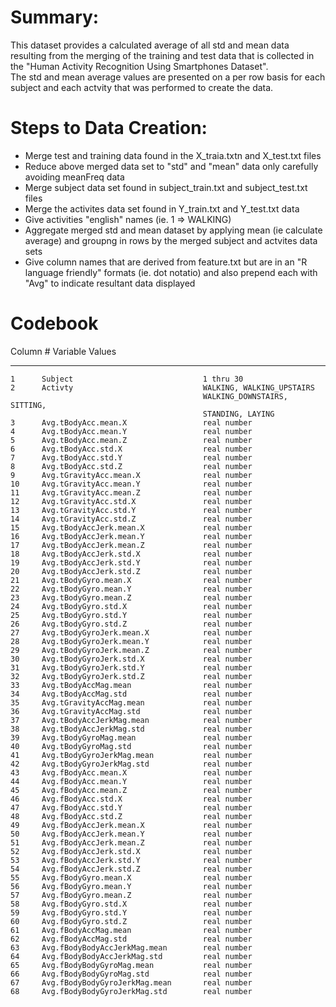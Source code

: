 # Summary:  
   This dataset provides a calculated average of all std and mean data
   resulting from the merging of the training and test data that is 
   collected in the "Human Activity Recognition Using Smartphones Dataset".      
   The std and mean average values are presented on a per row basis for 
   each subject and each actvity that was performed to create the data. 
            
# Steps to Data Creation: 
  * Merge test and training data found in the X_traia.txtn and X_test.txt files
  * Reduce above merged data set to "std" and "mean" data only carefully avoiding meanFreq data
  * Merge subject data set found in subject_train.txt and subject_test.txt files
  * Merge the activites data set found in Y_train.txt and Y_test.txt data
  * Give activities "english" names (ie. 1 => WALKING)
  * Aggregate merged std and mean dataset by applying mean (ie calculate average) and groupng in rows by the merged subject and actvites data sets        
  * Give column names that are derived from feature.txt but are in an "R language friendly" formats (ie. dot notatio) and also prepend each with "Avg" to indicate resultant data displayed 

# Codebook    

 Column #  Variable                            Values
 --------  ---------------------------------   -----------
    1      Subject                             1 thru 30
    2      Activty                             WALKING, WALKING_UPSTAIRS
                                               WALKING_DOWNSTAIRS, SITTING,
                                               STANDING, LAYING
    3      Avg.tBodyAcc.mean.X                 real number
    4      Avg.tBodyAcc.mean.Y                 real number
    5      Avg.tBodyAcc.mean.Z                 real number
    6      Avg.tBodyAcc.std.X                  real number
    7      Avg.tBodyAcc.std.Y                  real number
    8      Avg.tBodyAcc.std.Z                  real number
    9      Avg.tGravityAcc.mean.X              real number
    10     Avg.tGravityAcc.mean.Y              real number
    11     Avg.tGravityAcc.mean.Z              real number
    12     Avg.tGravityAcc.std.X               real number
    13     Avg.tGravityAcc.std.Y               real number
    14     Avg.tGravityAcc.std.Z               real number
    15     Avg.tBodyAccJerk.mean.X             real number
    16     Avg.tBodyAccJerk.mean.Y             real number
    17     Avg.tBodyAccJerk.mean.Z             real number
    18     Avg.tBodyAccJerk.std.X              real number
    19     Avg.tBodyAccJerk.std.Y              real number
    20     Avg.tBodyAccJerk.std.Z              real number
    21     Avg.tBodyGyro.mean.X                real number
    22     Avg.tBodyGyro.mean.Y                real number
    23     Avg.tBodyGyro.mean.Z                real number
    24     Avg.tBodyGyro.std.X                 real number
    25     Avg.tBodyGyro.std.Y                 real number
    26     Avg.tBodyGyro.std.Z                 real number
    27     Avg.tBodyGyroJerk.mean.X            real number
    28     Avg.tBodyGyroJerk.mean.Y            real number
    29     Avg.tBodyGyroJerk.mean.Z            real number
    30     Avg.tBodyGyroJerk.std.X             real number
    31     Avg.tBodyGyroJerk.std.Y             real number
    32     Avg.tBodyGyroJerk.std.Z             real number
    33     Avg.tBodyAccMag.mean                real number
    34     Avg.tBodyAccMag.std                 real number
    35     Avg.tGravityAccMag.mean             real number
    36     Avg.tGravityAccMag.std              real number
    37     Avg.tBodyAccJerkMag.mean            real number
    38     Avg.tBodyAccJerkMag.std             real number
    39     Avg.tBodyGyroMag.mean               real number
    40     Avg.tBodyGyroMag.std                real number
    41     Avg.tBodyGyroJerkMag.mean           real number
    42     Avg.tBodyGyroJerkMag.std            real number
    43     Avg.fBodyAcc.mean.X                 real number
    44     Avg.fBodyAcc.mean.Y                 real number
    45     Avg.fBodyAcc.mean.Z                 real number
    46     Avg.fBodyAcc.std.X                  real number
    47     Avg.fBodyAcc.std.Y                  real number
    48     Avg.fBodyAcc.std.Z                  real number
    49     Avg.fBodyAccJerk.mean.X             real number
    50     Avg.fBodyAccJerk.mean.Y             real number
    51     Avg.fBodyAccJerk.mean.Z             real number
    52     Avg.fBodyAccJerk.std.X              real number
    53     Avg.fBodyAccJerk.std.Y              real number
    54     Avg.fBodyAccJerk.std.Z              real number
    55     Avg.fBodyGyro.mean.X                real number
    56     Avg.fBodyGyro.mean.Y                real number
    57     Avg.fBodyGyro.mean.Z                real number
    58     Avg.fBodyGyro.std.X                 real number
    59     Avg.fBodyGyro.std.Y                 real number
    60     Avg.fBodyGyro.std.Z                 real number
    61     Avg.fBodyAccMag.mean                real number
    62     Avg.fBodyAccMag.std                 real number
    63     Avg.fBodyBodyAccJerkMag.mean        real number
    64     Avg.fBodyBodyAccJerkMag.std         real number
    65     Avg.fBodyBodyGyroMag.mean           real number
    66     Avg.fBodyBodyGyroMag.std            real number
    67     Avg.fBodyBodyGyroJerkMag.mean       real number
    68     Avg.fBodyBodyGyroJerkMag.std        real number
